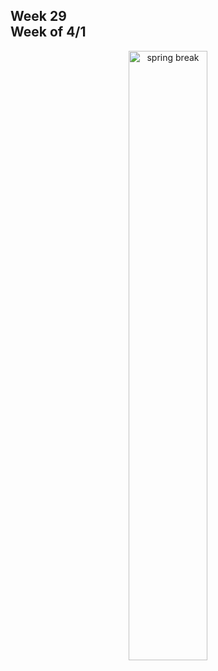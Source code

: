 ## Week 29 <br>Week of 4/1


<div style="text-align:center">
<img src="https://www.reynolds.k12.or.us/sites/default/files/imageattachments/morey/page/48130/spring_break_1.png" alt="spring break" width="50%">
</div>


<meta http-equiv="refresh" content="300"/>
